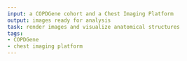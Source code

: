 ```yaml
---
input: a COPDGene cohort and a Chest Imaging Platform
output: images ready for analysis
task: render images and visualize anatomical structures
tags:
- COPDGene
- chest imaging platform
---
```

